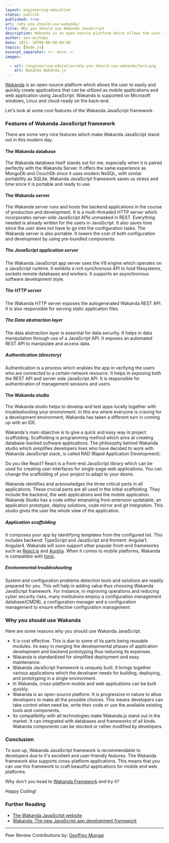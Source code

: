 ```yaml
---
layout: engineering-education
status: publish
published: true
url: /why-you-should-use-wakanda/
title: Why you Should use Wakanda JavaScript
description: Wakanda is an open-source platform which allows the user to easily and quickly create applications. Here is why you should consider using it.
author: ann-michubu
date: 2021--19T00:00:00-09:00
topics: [Node.js]
excerpt_separator: <!--more-->
images:

  - url: /engineering-education/why-you-should-use-wakanda/hero.png
    alt: Wakanda Wakanda.js
---
```

[Wakanda](https://wakanda.github.io/) is an open-source platform which allows the user to easily and quickly create applications that can be utilized as mobile applications and web application using JavaScript. Wakanda is supported on Microsoft windows, Linux and cloud-ready on the back-end.
<!--more-->
Let's look at some cool features of the Wakanda JavaScript framework.

### Features of Wakanda JavaScript framework 
There are some very nice features which make Wakanda JavaScript stand out in this modern day. 

#### The Wakanda database
The Wakanda database itself stands out for me, especially when it is paired perfectly with the Wakanda Server. It offers the same experience as MongoDb and CouchDb since it uses modern NoSQL, with similar portability as SQLite. Wakanda JavaScript framework saves us stress and time since it is portable and ready to use. 

#### The Wakanda server
The Wakanda server runs and hosts the backend applications in the course of production and development. It is a multi-threaded HTTP server which incorporates server-side JavaScript APIs unmasked in REST. Everything needed is already written for the users in JavaScript. It also saves time since the user does not have to go into the configuration tasks. The Wakanda server is also portable. It lowers the cost of both configuration and development by using pre-bundled components.

##### The JavaScript application server
The Wakanda JavaScript app server uses the V8 engine which operates on a JavaScript runtime. It exhibits a rich synchronous API to hold filesystems, sockets remote databases and workers. It supports an asynchronous software development style.

##### The HTTP server
The Wakanda HTTP server exposes the autogenerated Wakanda REST API. It is also responsible for serving static application files.

##### The Data abstraction layer
The data abstraction layer is essential for data security. It helps in data manipulation through use of a JavaScript API. It exposes an automated REST API to manipulate and access data.

##### Authentication (directory)
Authentication is a process which enables the app in verifying the users who are connected to a certain network resource. It helps in exposing both the REST API and server side JavaScript API. It is responsible for authentication of management sessions and users.

#### The Wakanda studio
The Wakanda studio helps to develop and test apps locally together with troubleshooting your environment. In this era where everyone is craving for a development environment, Wakanda has taken a different turn in coming up with an IDE. 

Wakanda's main objective is to give a quick and easy way in project scaffolding. Scaffolding is programming method which aims at creating database-backed software applications. The philosophy behind Wakanda studio which simplifies developers lives who have decided to work with Wakanda JavaScript stack, is called RAD (Rapid Application Development).

Do you like React? React is a front-end JavaScript library which can be used for creating user interfaces for single-page web applications. You can change the scaffolding of your project to adapt to your desire. 

Wakanda identifies and acknowledges the three critical parts in all applications. These crucial parts are all used in the initial scaffolding. They include the backend, the web applications and the mobile application. Wakanda Studio has a code editor emanating from extension updatable, an application prototype, deploy solutions, code mirror and git integration. This studio gives the user the whole view of the application.

##### Application scaffolding
It composes your app by identifying templates from the configured list. This includes backend: TypeScript and JavaScript and frontent: Angular1, Angular4. Wakanda will soon support other popular front-end frameworks such as [React.js](https://reactjs.org/) and [Aurelia](https://aurelia.io/). When it comes to mobile platforms, Wakanda is compatible with [Ionic](https://reactjs.org/).

##### Environmental troubleshooting
System and configuration problems detection tools and solutions are readily prepared for you. This will help in adding value thus choosing Wakanda JavaScript framework. For instance, in improving operations and reducing cyber security risks, many institutions employ a configuration management database(CMDB), a configuration manager and a configuration management to ensure effective configuration management.

### Why you should use Wakanda
Here are some reasons why you should use Wakanda JavaScript.
- It is cost effective. This is due to some of its parts being reusable modules. Its easy in merging the developmental phases of application development and backend prototyping thus reducing its expenses.
- Wakanda is standardized for simplified deployment and easy maintenance.
- Wakanda JavaScript framework is uniquely built. It brings together various applications which the developer needs for building, deploying, and prototyping in a single environment.
- In Wakanda, cross-platform mobile and web applications can be built quickly.
- Wakanda is an open-source platform. It is  progressive in nature to allow developers to make all the possible choices. This means developers can take control when need be, write their code or use the available existing tools and components.
- Its compatibility with all technologies make Wakanda.js stand out in the market. It can integrated with databases and frameworks of all kinds. Wakanda components can be stocked or rather modified by developers.

### Conclusion
To sum up, Wakanda JavaScript framework is recommendable to developers due to it's excellent and user-friendly features. The Wakanda framework also supports cross-platform applications. This means that you can use this framework to craft beautiful applications for mobile and web platforms.  

Why don't you head to [Wakanda Framework](https://wakanda.github.io/) and try it?

Happy Coding!

### Further Reading
- [The Wakanda JavaScript website](https://wakanda.github.io/)
- [Wakanda: The new JavaScript app development framework](http://blog.jonathanargentiero.com/wakanda-new-javascript-app-development-framework/)

---
Peer Review Contributions by: [Geoffrey Mungai](/engineering-education/authors/geoffrey-mungai/)
